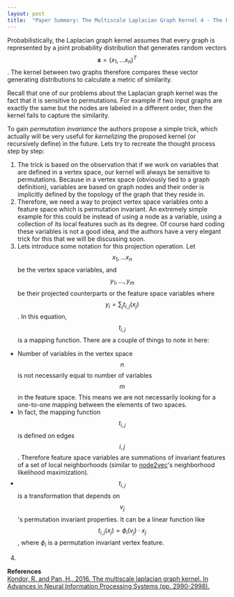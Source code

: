```yaml
---
layout: post
title:  "Paper Summary: The Multiscale Laplacian Graph Kernel 4 - The Feature Space Laplacian Graph Kernel"
---
```

Probabilistically, the Laplacian graph kernel assumes that every graph is represented by a joint probability distribution that generates random vectors $$\mathbf{x} = (x_1,...x_n)^T$$. The kernel between two graphs therefore compares these vector generating distributions to calculate a metric of similarity.

Recall that one of our problems about the Laplacian graph kernel was the fact that it is sensitive to permutations. For example if two input graphs are exactly the same but the nodes are labeled in a different order, then the kernel fails to capture the similarity.

To gain *permutation invariance* the authors propose a simple trick, which actually will be very useful for *kernelizing* the proposed kernel (or recursively define) in the future. Lets try to recreate the thought process step by step:
1. The trick is based on the observation that if we work on variables that are defined in a vertex space, our kernel will always be sensitive to permutations. Because in a vertex space (obviously tied to a graph definition), variables are based on graph nodes and their order is implicitly defined by the topology of the graph that they reside in.
2. Therefore, we need a way to project vertex space variables onto a feature space which is permutation invariant. An extremely simple example for this could be instead of using a node as a variable, using a collection of its local features such as its degree. Of course hard coding these variables is not a good idea, and the authors have a very elegant trick for this that we will be discussing soon.
3. Lets introduce some notation for this projection operation. Let $$x_1,...x_n$$ be the vertex space variables, and $$y_1,...,y_m$$ be their projected counterparts or the feature space variables where $$y_i = \sum_j t_{i,j}(x_j)$$. In this equation, $$t_{i,j}$$ is a mapping function. There are a couple of things to note in here:
  - Number of variables in the vertex space $$n$$ is not necessarily equal to number of variables $$m$$ in the feature space. This means we are not necessarily looking for a one-to-one mapping between the elements of two spaces.
  - In fact, the mapping function $$t_{i,j}$$ is defined on edges $$i,j$$. Therefore feature space variables are summations of invariant features of a set of local neighborhoods (similar to [node2vec](https://cs.stanford.edu/~jure/pubs/node2vec-kdd16.pdf)'s neighborhood likelihood maximization).
  - $$t_{i,j}$$ is a transformation that depends on $$v_j$$'s permutation invariant properties. It can be a linear function like $$t_{i,j}(x_j) = \phi_i (v_j)\cdot x_j$$, where $\phi_i$ is a permutation invariant vertex feature.
4.  





**References**  
[Kondor, R. and Pan, H., 2016. The multiscale laplacian graph kernel. In Advances in Neural Information Processing Systems (pp. 2990-2998).](https://papers.nips.cc/paper/6135-the-multiscale-laplacian-graph-kernel.pdf)
